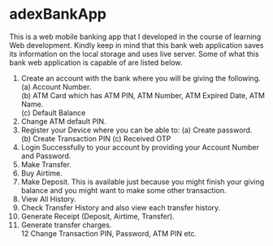 # adexBankApp
This is a web mobile banking app that I developed in the course of learning Web development.
Kindly keep in mind that this bank web application saves its information on the local storage and uses live server.
Some of what this bank web application is capable of are listed below.

1. Create an account with the bank where you will be giving the following. 
  (a) Account Number.  
  (b) ATM Card which has ATM PIN, ATM Number, ATM Expired Date, ATM Name.  
  (c) Default Balance
2. Change ATM default PIN.  
3. Register your Device where you can be able to: 
   (a) Create password.  
   (b) Create Transaction PIN 
   (c) Received OTP
4. Login Successfully to your account by providing your Account Number and Password.  
5. Make Transfer. 
6. Buy Airtime. 
7. Make Deposit. This is available just because you might finish your giving balance and you might want to make some other transaction. 
8. View All History.  
9. Check Transfer History and also view each transfer history.  
10. Generate Receipt (Deposit, Airtime, Transfer).  
11. Generate transfer charges.  
12 Change Transaction PIN, Password, ATM PIN etc.
